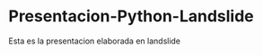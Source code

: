 Presentacion-Python-Landslide
=============================

Esta es la presentacion elaborada en landslide 